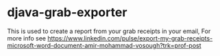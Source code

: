 # djava-grab-exporter
This is used to create a report from your grab receipts in your email, For more info see
https://www.linkedin.com/pulse/export-my-grab-receipts-microsoft-word-document-amir-mohammad-vosough?trk=prof-post
